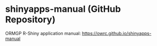 # shinyapps-manual (GitHub Repository)

ORMGP R-Shiny application manual: https://owrc.github.io/shinyapps-manual


